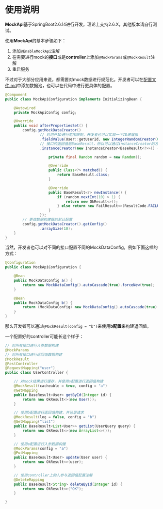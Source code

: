 # 使用说明

**MockApi**基于SpringBoot2.6.14进行开发，理论上支持2.6.X，其他版本请自行测试。

使用**MockApi**的基本步骤如下：

1. 添加`@EnableMockApi`注解
2. 在需要进行mock的**接口**或是**controller**上添加`@MockParams`或`@MockResult`注解
3. 重启服务

不过对于大部分应用来说，都需要对mock数据进行规范化。开发者可以在[配置文件.md](配置文件.md)中添加数据池，也可以在代码中进行更具体的配置。

```java
@Component
public class MockApiConfiguration implements InitializingBean {

    @Autowired
    private MockApiConfig config;

    @Override
    public void afterPropertiesSet() {
        config.getMockDataCreator()
                // 对用户ID进行范围限制，开发者也可以实现一个ID递增器
                .fieldValue(User::getUserId, new IntegerRandomCreator(0, 1000))
                // 接口的返回值是BaseResult，所以可以通过instanceCreator的方式对返回结果进行随机化
                .instanceCreator(new InstanceCreator<BaseResult<?>>() {

                    private final Random random = new Random();

                    @Override
                    public Class<?> matched() {
                        return BaseResult.class;
                    }

                    @Override
                    public BaseResult<?> newInstance() {
                        if (random.nextInt(10) > 1) {
                            return new OkResult<>();
                        } else return new FailResult<>(ResultCode.FAILURE.getMsg(), "");
                    }
                });
        // 更改数据构建器的默认配置
        config.getMockDataCreator().getConfig()
                .arraySize(10);
    }
}
```

当然，开发者也可以对不同的接口配置不同的MockDataConfig，例如下面这样的方式：

```java
@Configuration
public class MockApiConfiguration {

    @Bean
    public MockDataConfig a() {
        return new MockDataConfig().autoCascade(true).forceNew(true);
    }

    @Bean
    public MockDataConfig b() {
        return (MockDataConfig) new MockDataConfig().autoCascade(true).forceNew(true).fieldValue(String.class, "123");
    }
}
```

那么开发者可以通过`@MockResult(config = "b")`来使用**b配置**来构建返回值。

一个配置好的controller可能长这个样子：

```java
// 对所有接口进行入参数据构建
@MockParams
// 对所有接口进行返回值数据构建
@MockResult
@RestController
@RequestMapping("user")
public class UserController {

    // 对mock结果进行缓存，并使用a配置进行返回值构建
    @MockResult(cacheable = true, config = "a")
    @GetMapping
    public BaseResult<User> getById(Integer id) {
        return new OkResult<>(new User());
    }

    // 使用b配置进行返回值构建，并记录请求
    @MockResult(log = false, config = "b")
    @GetMapping("list")
    public BaseResult<List<User>> getList(UserQuery query) {
        return new OkResult<>(new ArrayList<>());
    }

    // 使用a配置进行入参数据构建
    @MockParams(config = "a")
    @PutMapping
    public BaseResult<User> update(User user) {
        return new OkResult<>(user);
    }

    // 使用controller上的入参与返回值配置注解
    @DeleteMapping
    public BaseResult<String> deleteById(Integer id) {
        return new OkResult<>("OK");
    }

}
```
